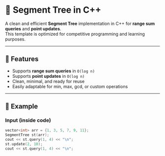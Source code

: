 # 🌳 Segment Tree in C++

A clean and efficient **Segment Tree** implementation in C++ for **range sum queries** and **point updates**.  
This template is optimized for competitive programming and learning purposes.

---

## 🚀 Features

- Supports **range sum queries** in `O(log n)`
- Supports **point updates** in `O(log n)`
- Clean, minimal, and ready for reuse
- Easily adaptable for min, max, gcd, or custom operations

---

## 🧩 Example

### Input (inside code)
```cpp
vector<int> arr = {1, 3, 5, 7, 9, 11};
SegmentTree st(arr);
cout << st.query(1, 4) << "\n";
st.update(2, 10);
cout << st.query(1, 4) << "\n";
